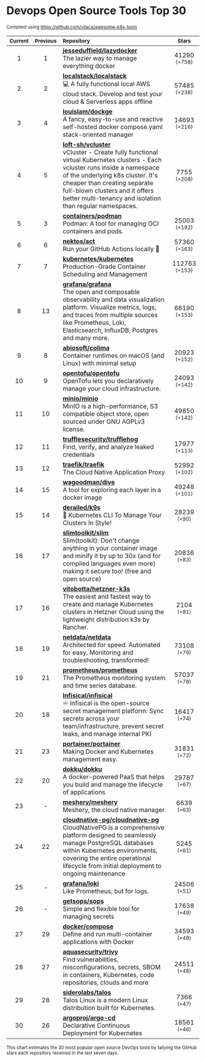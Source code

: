 # Devops Open Source Tools Top 30
<sup>Compiled using https://github.com/vilaca/awesome-k8s-tools</sup>
<div align="center">

|<sub>Current</sub>|<sub>Previous</sub>|<sub>Repository</sub>|<sub>Stars</sub>|
|:---:|:---:|:---|:---:|
|1|1|[**jesseduffield/lazydocker**](https://github.com/jesseduffield/lazydocker)<br/>The lazier way to manage everything docker|41290 <sup>(+758)</sup>|
|2|2|[**localstack/localstack**](https://github.com/localstack/localstack)<br/>💻 A fully functional local AWS cloud stack. Develop and test your cloud & Serverless apps offline|57485 <sup>(+238)</sup>|
|3|4|[**louislam/dockge**](https://github.com/louislam/dockge)<br/>A fancy, easy-to-use and reactive self-hosted docker compose.yaml stack-oriented manager|14693 <sup>(+216)</sup>|
|4|5|[**loft-sh/vcluster**](https://github.com/loft-sh/vcluster)<br/>vCluster - Create fully functional virtual Kubernetes clusters - Each vcluster runs inside a namespace of the underlying k8s cluster. It's cheaper than creating separate full-blown clusters and it offers better multi-tenancy and isolation than regular namespaces.|7755 <sup>(+208)</sup>|
|5|3|[**containers/podman**](https://github.com/containers/podman)<br/>Podman: A tool for managing OCI containers and pods.|25003 <sup>(+192)</sup>|
|6|6|[**nektos/act**](https://github.com/nektos/act)<br/>Run your GitHub Actions locally 🚀|57360 <sup>(+163)</sup>|
|7|7|[**kubernetes/kubernetes**](https://github.com/kubernetes/kubernetes)<br/>Production-Grade Container Scheduling and Management|112763 <sup>(+153)</sup>|
|8|13|[**grafana/grafana**](https://github.com/grafana/grafana)<br/>The open and composable observability and data visualization platform. Visualize metrics, logs, and traces from multiple sources like Prometheus, Loki, Elasticsearch, InfluxDB, Postgres and many more. |66190 <sup>(+153)</sup>|
|9|8|[**abiosoft/colima**](https://github.com/abiosoft/colima)<br/>Container runtimes on macOS (and Linux) with minimal setup|20923 <sup>(+152)</sup>|
|10|9|[**opentofu/opentofu**](https://github.com/opentofu/opentofu)<br/>OpenTofu lets you declaratively manage your cloud infrastructure.|24093 <sup>(+142)</sup>|
|11|10|[**minio/minio**](https://github.com/minio/minio)<br/>MinIO is a high-performance, S3 compatible object store, open sourced under GNU AGPLv3 license.|49850 <sup>(+142)</sup>|
|12|11|[**trufflesecurity/trufflehog**](https://github.com/trufflesecurity/trufflehog)<br/>Find, verify, and analyze leaked credentials|17977 <sup>(+113)</sup>|
|13|12|[**traefik/traefik**](https://github.com/traefik/traefik)<br/>The Cloud Native Application Proxy|52992 <sup>(+102)</sup>|
|14|15|[**wagoodman/dive**](https://github.com/wagoodman/dive)<br/>A tool for exploring each layer in a docker image|49248 <sup>(+101)</sup>|
|15|14|[**derailed/k9s**](https://github.com/derailed/k9s)<br/>🐶 Kubernetes CLI To Manage Your Clusters In Style!|28239 <sup>(+90)</sup>|
|16|17|[**slimtoolkit/slim**](https://github.com/slimtoolkit/slim)<br/>Slim(toolkit): Don't change anything in your container image and minify it by up to 30x (and for compiled languages even more) making it secure too! (free and open source)|20836 <sup>(+83)</sup>|
|17|16|[**vitobotta/hetzner-k3s**](https://github.com/vitobotta/hetzner-k3s)<br/>The easiest and fastest way to create and manage Kubernetes clusters in Hetzner Cloud using the lightweight distribution k3s by Rancher.|2104 <sup>(+81)</sup>|
|18|19|[**netdata/netdata**](https://github.com/netdata/netdata)<br/>Architected for speed. Automated for easy. Monitoring and troubleshooting, transformed!|73108 <sup>(+79)</sup>|
|19|21|[**prometheus/prometheus**](https://github.com/prometheus/prometheus)<br/>The Prometheus monitoring system and time series database.|57037 <sup>(+78)</sup>|
|20|18|[**Infisical/infisical**](https://github.com/Infisical/infisical)<br/>♾ Infisical is the open-source secret management platform: Sync secrets across your team/infrastructure, prevent secret leaks, and manage internal PKI|16417 <sup>(+74)</sup>|
|21|23|[**portainer/portainer**](https://github.com/portainer/portainer)<br/>Making Docker and Kubernetes management easy.|31831 <sup>(+72)</sup>|
|22|20|[**dokku/dokku**](https://github.com/dokku/dokku)<br/>A docker-powered PaaS that helps you build and manage the lifecycle of applications|29787 <sup>(+67)</sup>|
|23|-|[**meshery/meshery**](https://github.com/meshery/meshery)<br/>Meshery, the cloud native manager|6639 <sup>(+63)</sup>|
|24|22|[**cloudnative-pg/cloudnative-pg**](https://github.com/cloudnative-pg/cloudnative-pg)<br/>CloudNativePG is a comprehensive platform designed to seamlessly manage PostgreSQL databases within Kubernetes environments, covering the entire operational lifecycle from initial deployment to ongoing maintenance|5245 <sup>(+61)</sup>|
|25|-|[**grafana/loki**](https://github.com/grafana/loki)<br/>Like Prometheus, but for logs.|24506 <sup>(+51)</sup>|
|26|-|[**getsops/sops**](https://github.com/getsops/sops)<br/>Simple and flexible tool for managing secrets|17638 <sup>(+49)</sup>|
|27|29|[**docker/compose**](https://github.com/docker/compose)<br/>Define and run multi-container applications with Docker|34593 <sup>(+48)</sup>|
|28|27|[**aquasecurity/trivy**](https://github.com/aquasecurity/trivy)<br/>Find vulnerabilities, misconfigurations, secrets, SBOM in containers, Kubernetes, code repositories, clouds and more|24511 <sup>(+48)</sup>|
|29|28|[**siderolabs/talos**](https://github.com/siderolabs/talos)<br/>Talos Linux is a modern Linux distribution built for Kubernetes.|7366 <sup>(+47)</sup>|
|30|26|[**argoproj/argo-cd**](https://github.com/argoproj/argo-cd)<br/>Declarative Continuous Deployment for Kubernetes|18561 <sup>(+46)</sup>|


</div>

<sub>This chart estimates the 30 most popular open source DevOps tools by tallying the GitHub stars each repository received in the last seven days.</sub>

